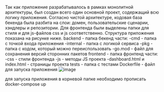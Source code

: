 Так как 
приложение разрабатывалось в рамках монолитной 
архитектуры, был создан всего один основной проект, содержащий всю логику 
приложения. Согласно чистой архитектуре, кодовая база бекенда была разбита 
на слои: домен, пользовательские сценарии, хэндлеры и репозитории. Для 
фронтенда были выделены папки для стиля и для js-файлов css и js 
соответственно. Структура приложения показана на рисунке ниже.
backend - папка бекенд части:
-cmd - папка с точкой входа приложения
-internal - папка с логикой сервиса
-pkg - папка с кодом, который можно переиспользовать
-go.mod - файл для сохранения версий сторонних пакетов
frontend - папка фронтенд части:
-css - стили фронтенда
-js - методы JS проекта
-dashboard.html и index.html - страницы проекта
tests - папка с тестами
Dockerfile - файл для запуска приложения
![image](https://github.com/user-attachments/assets/cc0ee304-639e-4297-b69a-9388d1c0a407)


для запуска приложения в корневой папке необходимо прописать docker-compose up
